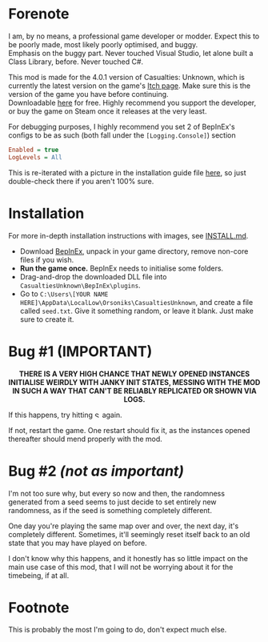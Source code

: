 # Forenote
I am, by no means, a professional game developer or modder. Expect this to be poorly made, most likely poorly optimised, and buggy.  
Emphasis on the buggy part. Never touched Visual Studio, let alone built a Class Library, before. Never touched C#.

This mod is made for the 4.0.1 version of Casualties: Unknown, which is currently the latest version on the game's [Itch page](https://orsonik.itch.io/scav-prototype). Make sure this is the version of the game you have before continuing.<br>
Downloadable [here](https://orsonik.itch.io/scav-prototype/download/eyJpZCI6MzIxNDQzOSwiZXhwaXJlcyI6MTc1ODgyMzQ4MX0%3d.bWj9Lv6KdmVaMJsIHZOA5Bqq0%2bg%3d) for free. Highly recommend you support the developer, or buy the game on Steam once it releases at the very least.

For debugging purposes, I highly recommend you set 2 of BepInEx's configs to be as such (both fall under the `[Logging.Console]`) section
```ini
Enabled = true
LogLevels = All
```
This is re-iterated with a picture in the installation guide file [here](INSTALL.md), so just double-check there if you aren't 100% sure.

# Installation
For more in-depth installation instructions with images, see [INSTALL.md](INSTALL.md).
- Download [BepInEx](https://github.com/BepInEx/BepInEx/releases/tag/v5.4.23.4), unpack in your game directory, remove non-core files if you wish.
- **Run the game once.** BepInEx needs to initialise some folders.
- Drag-and-drop the downloaded DLL file into `CasualtiesUnknown\BepInEx\plugins`.
- Go to `C:\Users\[YOUR NAME HERE]\AppData\LocalLow\Orsoniks\CasualtiesUnknown`, and create a file called `seed.txt`. Give it something random, or leave it blank. Just make sure to create it.

# Bug #1 (IMPORTANT)

<p align="center"><b>THERE IS A VERY HIGH CHANCE THAT NEWLY OPENED INSTANCES INITIALISE WEIRDLY WITH JANKY INIT STATES, MESSING WITH THE MOD IN SUCH A WAY THAT CAN'T BE RELIABLY REPLICATED OR SHOWN VIA LOGS.</b></p>

If this happens, try hitting <img alt="Start run button" src="https://github.com/user-attachments/assets/22b85ab9-baf9-41cc-b9f1-2377ddcfdc4f" height="11" style="vertical-align:centre;"/> again.

If not, restart the game. One restart should fix it, as the instances opened thereafter should mend properly with the mod.

# Bug #2 <i>(not as important)</i>

I'm not too sure why, but every so now and then, the randomness generated from a seed seems to just decide to set entirely new randomness, as if the seed is something completely different.

One day you're playing the same map over and over, the next day, it's completely different. Sometimes, it'll seemingly reset itself back to an old state that you may have played on before. 

I don't know why this happens, and it honestly has so little impact on the main use case of this mod, that I will not be worrying about it for the timebeing, if at all.

# Footnote

This is probably the most I'm going to do, don't expect much else.
